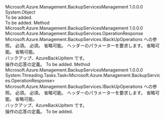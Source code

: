 <Type Name="BackUpOperationsExtensions" FullName="Microsoft.Azure.Management.BackupServices.BackUpOperationsExtensions">
  <TypeSignature Language="C#" Value="public static class BackUpOperationsExtensions" />
  <TypeSignature Language="ILAsm" Value=".class public auto ansi abstract sealed beforefieldinit BackUpOperationsExtensions extends System.Object" />
  <TypeSignature Language="DocId" Value="T:Microsoft.Azure.Management.BackupServices.BackUpOperationsExtensions" />
  <TypeSignature Language="VB.NET" Value="Public Module BackUpOperationsExtensions" />
  <TypeSignature Language="F#" Value="type BackUpOperationsExtensions = class" />
  <AssemblyInfo>
    <AssemblyName>Microsoft.Azure.Management.BackupServicesManagement</AssemblyName>
    <AssemblyVersion>1.0.0.0</AssemblyVersion>
  </AssemblyInfo>
  <Base>
    <BaseTypeName>System.Object</BaseTypeName>
  </Base>
  <Interfaces />
  <Docs>
    <summary>To be added.</summary>
    <remarks>To be added.</remarks>
  </Docs>
  <Members>
    <Member MemberName="TriggerBackUp">
      <MemberSignature Language="C#" Value="public static Microsoft.Azure.Management.BackupServices.OperationResponse TriggerBackUp (this Microsoft.Azure.Management.BackupServices.IBackUpOperations operations, string resourceGroupName, string resourceName, Microsoft.Azure.Management.BackupServices.Models.CustomRequestHeaders customRequestHeaders, string containerName, string itemName);" />
      <MemberSignature Language="ILAsm" Value=".method public static hidebysig class Microsoft.Azure.Management.BackupServices.OperationResponse TriggerBackUp(class Microsoft.Azure.Management.BackupServices.IBackUpOperations operations, string resourceGroupName, string resourceName, class Microsoft.Azure.Management.BackupServices.Models.CustomRequestHeaders customRequestHeaders, string containerName, string itemName) cil managed" />
      <MemberSignature Language="DocId" Value="M:Microsoft.Azure.Management.BackupServices.BackUpOperationsExtensions.TriggerBackUp(Microsoft.Azure.Management.BackupServices.IBackUpOperations,System.String,System.String,Microsoft.Azure.Management.BackupServices.Models.CustomRequestHeaders,System.String,System.String)" />
      <MemberSignature Language="F#" Value="static member TriggerBackUp : Microsoft.Azure.Management.BackupServices.IBackUpOperations * string * string * Microsoft.Azure.Management.BackupServices.Models.CustomRequestHeaders * string * string -&gt; Microsoft.Azure.Management.BackupServices.OperationResponse" Usage="Microsoft.Azure.Management.BackupServices.BackUpOperationsExtensions.TriggerBackUp (operations, resourceGroupName, resourceName, customRequestHeaders, containerName, itemName)" />
      <MemberType>Method</MemberType>
      <AssemblyInfo>
        <AssemblyName>Microsoft.Azure.Management.BackupServicesManagement</AssemblyName>
        <AssemblyVersion>1.0.0.0</AssemblyVersion>
      </AssemblyInfo>
      <ReturnValue>
        <ReturnType>Microsoft.Azure.Management.BackupServices.OperationResponse</ReturnType>
      </ReturnValue>
      <Parameters>
        <Parameter Name="operations" Type="Microsoft.Azure.Management.BackupServices.IBackUpOperations" RefType="this" />
        <Parameter Name="resourceGroupName" Type="System.String" />
        <Parameter Name="resourceName" Type="System.String" />
        <Parameter Name="customRequestHeaders" Type="Microsoft.Azure.Management.BackupServices.Models.CustomRequestHeaders" />
        <Parameter Name="containerName" Type="System.String" />
        <Parameter Name="itemName" Type="System.String" />
      </Parameters>
      <Docs>
        <param name="operations">
            Microsoft.Azure.Management.BackupServices.IBackUpOperations への参照。
            </param>
        <param name="resourceGroupName">
            必須。
            </param>
        <param name="resourceName">
            必須。
            </param>
        <param name="customRequestHeaders">
            省略可能。 ヘッダーのパラメーターを要求します。
            </param>
        <param name="containerName">
            省略可能。
            </param>
        <param name="itemName">
            省略可能。
            </param>
        <summary>
            バックアップ、AzureBackUpItem です。
            </summary>
        <returns>
            操作の応答の定義。
            </returns>
        <remarks>To be added.</remarks>
      </Docs>
    </Member>
    <Member MemberName="TriggerBackUpAsync">
      <MemberSignature Language="C#" Value="public static System.Threading.Tasks.Task&lt;Microsoft.Azure.Management.BackupServices.OperationResponse&gt; TriggerBackUpAsync (this Microsoft.Azure.Management.BackupServices.IBackUpOperations operations, string resourceGroupName, string resourceName, Microsoft.Azure.Management.BackupServices.Models.CustomRequestHeaders customRequestHeaders, string containerName, string itemName);" />
      <MemberSignature Language="ILAsm" Value=".method public static hidebysig class System.Threading.Tasks.Task`1&lt;class Microsoft.Azure.Management.BackupServices.OperationResponse&gt; TriggerBackUpAsync(class Microsoft.Azure.Management.BackupServices.IBackUpOperations operations, string resourceGroupName, string resourceName, class Microsoft.Azure.Management.BackupServices.Models.CustomRequestHeaders customRequestHeaders, string containerName, string itemName) cil managed" />
      <MemberSignature Language="DocId" Value="M:Microsoft.Azure.Management.BackupServices.BackUpOperationsExtensions.TriggerBackUpAsync(Microsoft.Azure.Management.BackupServices.IBackUpOperations,System.String,System.String,Microsoft.Azure.Management.BackupServices.Models.CustomRequestHeaders,System.String,System.String)" />
      <MemberSignature Language="F#" Value="static member TriggerBackUpAsync : Microsoft.Azure.Management.BackupServices.IBackUpOperations * string * string * Microsoft.Azure.Management.BackupServices.Models.CustomRequestHeaders * string * string -&gt; System.Threading.Tasks.Task&lt;Microsoft.Azure.Management.BackupServices.OperationResponse&gt;" Usage="Microsoft.Azure.Management.BackupServices.BackUpOperationsExtensions.TriggerBackUpAsync (operations, resourceGroupName, resourceName, customRequestHeaders, containerName, itemName)" />
      <MemberType>Method</MemberType>
      <AssemblyInfo>
        <AssemblyName>Microsoft.Azure.Management.BackupServicesManagement</AssemblyName>
        <AssemblyVersion>1.0.0.0</AssemblyVersion>
      </AssemblyInfo>
      <ReturnValue>
        <ReturnType>System.Threading.Tasks.Task&lt;Microsoft.Azure.Management.BackupServices.OperationResponse&gt;</ReturnType>
      </ReturnValue>
      <Parameters>
        <Parameter Name="operations" Type="Microsoft.Azure.Management.BackupServices.IBackUpOperations" RefType="this" />
        <Parameter Name="resourceGroupName" Type="System.String" />
        <Parameter Name="resourceName" Type="System.String" />
        <Parameter Name="customRequestHeaders" Type="Microsoft.Azure.Management.BackupServices.Models.CustomRequestHeaders" />
        <Parameter Name="containerName" Type="System.String" />
        <Parameter Name="itemName" Type="System.String" />
      </Parameters>
      <Docs>
        <param name="operations">
            Microsoft.Azure.Management.BackupServices.IBackUpOperations への参照。
            </param>
        <param name="resourceGroupName">
            必須。
            </param>
        <param name="resourceName">
            必須。
            </param>
        <param name="customRequestHeaders">
            省略可能。 ヘッダーのパラメーターを要求します。
            </param>
        <param name="containerName">
            省略可能。
            </param>
        <param name="itemName">
            省略可能。
            </param>
        <summary>
            バックアップ、AzureBackUpItem です。
            </summary>
        <returns>
            操作の応答の定義。
            </returns>
        <remarks>To be added.</remarks>
      </Docs>
    </Member>
  </Members>
</Type>